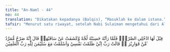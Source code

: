 ```yaml
---
title: "An-Naml - 44"
no: 44
translation: "Dikatakan kepadanya (Balqis), “Masuklah ke dalam istana.” Maka ketika dia (Balqis) melihat (lantai istana) itu, dikiranya kolam air yang besar, dan disingkapkannya (penutup) kedua betisnya. Dia (Sulaiman) berkata, “Sesungguhnya ini hanyalah lantai istana yang dilapisi kaca.” Dia (Balqis) berkata, “Ya Tuhanku, sungguh, aku telah berbuat zalim terhadap diriku. Aku berserah diri bersama Sulaiman kepada Allah, Tuhan seluruh alam.”"
tafsir: "Menurut satu riwayat, setelah Nabi Sulaiman mengetahui dari Allah akan kedatangan Ratu Balqis ke negerinya, maka ia memerintahkan kaumnya membuat suatu istana yang besar dan indah. Lantainya terbuat dari kaca yang mengkilap yang mudah memantulkan cahaya. Di bawah lantai kaca itu, terdapat kolam yang berisikan macam-macam ikan, dan air kolam itu seakan-akan mengalir seperti sungai. \n\nPada waktu kedatangan Ratu Balqis, Nabi Sulaiman menerimanya di istana yang baru itu dan mempersilakannya masuk. Ratu Balqis heran dan terkejut waktu memasuki istana Sulaiman itu. Menurut penglihatannya, ada sungai yang terbentang yang harus dilaluinya untuk menemui Sulaiman. Oleh karena itu, ia menyingkapkan kainnya, sehingga tampaklah kedua betisnya. Melihat yang demikian itu Sulaiman berkata, \"Apa yang kau lihat itu bukanlah air atau sungai, tetapi lantai kaca yang di bawahnya ada air mengalir.\" Mendengar ucapan Sulaiman itu Ratu Balqis segera menurunkan kainnya dan mengakui dalam hati bahwa istana Sulaiman lebih besar dan lebih bagus dari istananya.\n\nKemudian Nabi Sulaiman mengajak Balqis agar menganut agama Islam, dan menerangkan kesesatan menyembah matahari. Seruan Sulaiman itu diterima dengan baik oleh Balqis. Ia menyesali kekafirannya selama ini karena dengan demikian berarti dia berbuat aniaya kepada dirinya sendiri. Balqis juga menyatakan bahwa dia bersedia berserah diri bersama Sulaiman kepada Allah, Tuhan seluruh alam. Kepada-Nya dia beribadah dengan seikhlas-ikhlasnya."
---
```


قِيْلَ لَهَا ادْخُلِى الصَّرْحَۚ فَلَمَّا رَاَتْهُ حَسِبَتْهُ لُجَّةً وَّكَشَفَتْ عَنْ سَاقَيْهَاۗ قَالَ اِنَّهٗ صَرْحٌ مُّمَرَّدٌ مِّنْ قَوَارِيْرَ ەۗ قَالَتْ رَبِّ اِنِّيْ ظَلَمْتُ نَفْسِيْ وَاَسْلَمْتُ مَعَ سُلَيْمٰنَ لِلّٰهِ رَبِّ الْعٰلَمِيْنَ ࣖ
